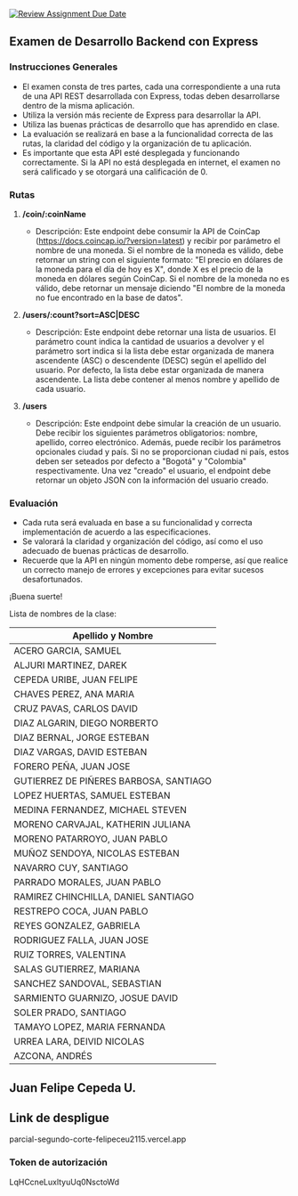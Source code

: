 [![Review Assignment Due Date](https://classroom.github.com/assets/deadline-readme-button-24ddc0f5d75046c5622901739e7c5dd533143b0c8e959d652212380cedb1ea36.svg)](https://classroom.github.com/a/KsHSEX27)
## Examen de Desarrollo Backend con Express

### Instrucciones Generales
- El examen consta de tres partes, cada una correspondiente a una ruta de una API REST desarrollada con Express, todas deben desarrollarse dentro de la misma aplicación.
- Utiliza la versión más reciente de Express para desarrollar la API.
- Utiliza las buenas prácticas de desarrollo que has aprendido en clase.
- La evaluación se realizará en base a la funcionalidad correcta de las rutas, la claridad del código y la organización de tu aplicación.
- Es importante que esta API esté desplegada y funcionando correctamente. Si la API no está desplegada en internet, el examen no será calificado y se otorgará una calificación de 0.

### Rutas
1. **/coin/:coinName**
   - Descripción: Este endpoint debe consumir la API de CoinCap (https://docs.coincap.io/?version=latest) y recibir por parámetro el nombre de una moneda. Si el nombre de la moneda es válido, debe retornar un string con el siguiente formato: "El precio en dólares de la moneda para el día de hoy es X", donde X es el precio de la moneda en dólares según CoinCap. Si el nombre de la moneda no es válido, debe retornar un mensaje diciendo "El nombre de la moneda no fue encontrado en la base de datos".

2. **/users/:count?sort=ASC|DESC**
   - Descripción: Este endpoint debe retornar una lista de usuarios. El parámetro count indica la cantidad de usuarios a devolver y el parámetro sort indica si la lista debe estar organizada de manera ascendente (ASC) o descendente (DESC) según el apellido del usuario. Por defecto, la lista debe estar organizada de manera ascendente. La lista debe contener al menos nombre y apellido de cada usuario.

3. **/users**
   - Descripción: Este endpoint debe simular la creación de un usuario. Debe recibir los siguientes parámetros obligatorios: nombre, apellido, correo electrónico. Además, puede recibir los parámetros opcionales ciudad y país. Si no se proporcionan ciudad ni país, estos deben ser seteados por defecto a "Bogotá" y "Colombia" respectivamente. Una vez "creado" el usuario, el endpoint debe retornar un objeto JSON con la información del usuario creado.

### Evaluación
- Cada ruta será evaluada en base a su funcionalidad y correcta implementación de acuerdo a las especificaciones.
- Se valorará la claridad y organización del código, así como el uso adecuado de buenas prácticas de desarrollo.
- Recuerde que la API en ningún momento debe romperse, así que realice un correcto manejo de errores y excepciones para evitar sucesos desafortunados.

¡Buena suerte!


Lista de nombres de la clase:

| Apellido y Nombre            |
|------------------------------|
| ACERO GARCIA, SAMUEL         |
| ALJURI MARTINEZ, DAREK       |
| CEPEDA URIBE, JUAN FELIPE    |
| CHAVES PEREZ, ANA MARIA      |
| CRUZ PAVAS, CARLOS DAVID     |
| DIAZ ALGARIN, DIEGO NORBERTO |
| DIAZ BERNAL, JORGE ESTEBAN   |
| DIAZ VARGAS, DAVID ESTEBAN   |
| FORERO PEÑA, JUAN JOSE       |
| GUTIERREZ DE PIÑERES BARBOSA, SANTIAGO |
| LOPEZ HUERTAS, SAMUEL ESTEBAN |
| MEDINA FERNANDEZ, MICHAEL STEVEN |
| MORENO CARVAJAL, KATHERIN JULIANA |
| MORENO PATARROYO, JUAN PABLO  |
| MUÑOZ SENDOYA, NICOLAS ESTEBAN |
| NAVARRO CUY, SANTIAGO        |
| PARRADO MORALES, JUAN PABLO  |
| RAMIREZ CHINCHILLA, DANIEL SANTIAGO |
| RESTREPO COCA, JUAN PABLO    |
| REYES GONZALEZ, GABRIELA     |
| RODRIGUEZ FALLA, JUAN JOSE   |
| RUIZ TORRES, VALENTINA       |
| SALAS GUTIERREZ, MARIANA     |
| SANCHEZ SANDOVAL, SEBASTIAN  |
| SARMIENTO GUARNIZO, JOSUE DAVID |
| SOLER PRADO, SANTIAGO        |
| TAMAYO LOPEZ, MARIA FERNANDA |
| URREA LARA, DEIVID NICOLAS   |
| AZCONA, ANDRÉS                |

## Juan Felipe Cepeda U.

## Link de despligue
parcial-segundo-corte-felipeceu2115.vercel.app

### Token de autorización 
LqHCcneLuxltyuUq0NsctoWd